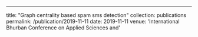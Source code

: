 ---
title: "Graph centrality based spam sms detection"
collection: publications
permalink: /publication/2019-11-11
date: 2019-11-11
venue: 'International Bhurban Conference on Applied Sciences and'